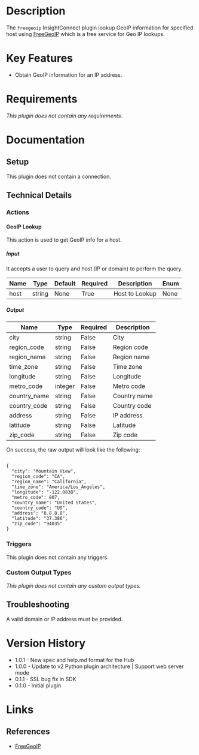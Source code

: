 # Description

The `freegeoip` InsightConnect plugin lookup GeoIP information for specified host using [FreeGeoIP](https://freegeoip.net/) which is a free service for Geo IP lookups.

# Key Features

* Obtain GeoIP information for an IP address.

# Requirements

_This plugin does not contain any requirements._

# Documentation

## Setup

This plugin does not contain a connection.

## Technical Details

### Actions

#### GeoIP Lookup

This action is used to get GeoIP info for a host.

##### Input

It accepts a user to query and host (IP or domain) to perform the query.

|Name|Type|Default|Required|Description|Enum|
|----|----|-------|--------|-----------|----|
|host|string|None|True|Host to Lookup|None|

##### Output

|Name|Type|Required|Description|
|----|----|--------|-----------|
|city|string|False|City|
|region_code|string|False|Region code|
|region_name|string|False|Region name|
|time_zone|string|False|Time zone|
|longitude|string|False|Longitude|
|metro_code|integer|False|Metro code|
|country_name|string|False|Country name|
|country_code|string|False|Country code|
|address|string|False|IP address|
|latitude|string|False|Latitude|
|zip_code|string|False|Zip code|

On success, the raw output will look like the following:

```

{
  "city": "Mountain View",
  "region_code": "CA",
  "region_name": "California",
  "time_zone": "America/Los_Angeles",
  "longitude": "-122.0838",
  "metro_code": 807,
  "country_name": "United States",
  "country_code": "US",
  "address": "8.8.8.8",
  "latitude": "37.386",
  "zip_code": "94035"
}

```

### Triggers

This plugin does not contain any triggers.

### Custom Output Types

_This plugin does not contain any custom output types._

## Troubleshooting

A valid domain or IP address must be provided.

# Version History

* 1.0.1 - New spec and help.md format for the Hub
* 1.0.0 - Update to v2 Python plugin architecture | Support web server mode
* 0.1.1 - SSL bug fix in SDK
* 0.1.0 - Initial plugin

# Links

## References

* [FreeGeoIP](https://freegeoip.net/)

